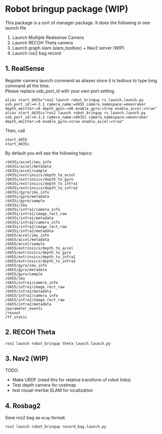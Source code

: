 # Robot bringup package (WIP)
This package is a sort of manager package. 
It does the following in one launch file

1. Launch Multiple Realsense Camera
2. Launch RECOH Theta camera
3. Launch graph slam (slam_toolbox) + Nav2 server (WIP)
4. Launch ros2 bag record

## 1. RealSense

Register camera launch command as aliases since it is tedious to type long command all the time.\
Please replace usb_port_id with your own port setting.
```
alias start_d455="ros2 launch robot_bringup rs_launch.launch.py usb_port_id:=4-3.1 camera_name:=d455 camera_namespace:=moonraker depth_emitter:=0 depth_gain:=40 enable_gyro:=true enable_accel:=true"
alias start_d435i="ros2 launch robot_bringup rs_launch.launch.py usb_port_id:=4-3.2 camera_name:=d435i camera_namespace:=moonraker depth_emitter:=0 enable_gyro:=true enable_accel:=true"
```

Then, call
```
start_d455
start_d435i
```

By default you will see the following topics:
```
/d435i/accel/imu_info
/d435i/accel/metadata
/d435i/accel/sample
/d435i/extrinsics/depth_to_accel
/d435i/extrinsics/depth_to_gyro
/d435i/extrinsics/depth_to_infra1
/d435i/extrinsics/depth_to_infra2
/d435i/gyro/imu_info
/d435i/gyro/metadata
/d435i/gyro/sample
/d435i/imu
/d435i/infra1/camera_info
/d435i/infra1/image_rect_raw
/d435i/infra1/metadata
/d435i/infra2/camera_info
/d435i/infra2/image_rect_raw
/d435i/infra2/metadata
/d455/accel/imu_info
/d455/accel/metadata
/d455/accel/sample
/d455/extrinsics/depth_to_accel
/d455/extrinsics/depth_to_gyro
/d455/extrinsics/depth_to_infra1
/d455/extrinsics/depth_to_infra2
/d455/gyro/imu_info
/d455/gyro/metadata
/d455/gyro/sample
/d455/imu
/d455/infra1/camera_info
/d455/infra1/image_rect_raw
/d455/infra1/metadata
/d455/infra2/camera_info
/d455/infra2/image_rect_raw
/d455/infra2/metadata
/parameter_events
/rosout
/tf_static
```

## 2. RECOH Theta
```
ros2 launch robot_bringup theta_launch.launch.py
```

## 3. Nav2 (WIP)
TODO: 
- Make URDF (need this for relative transform of robot links)
- Test depth camera for costmap
- test visual-inertial SLAM for localization

## 4. Rosbag2
Save ros2 bag as `mcap` format.
```
ros2 launch robot_bringup record_bag.launch.py
```